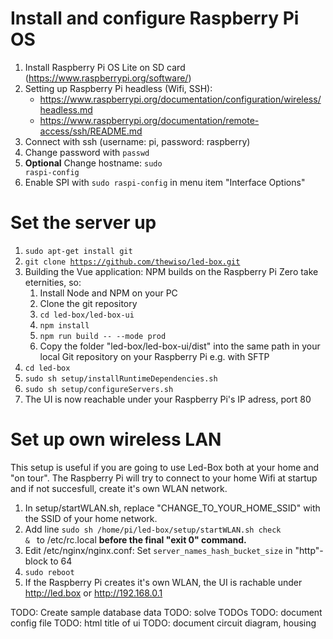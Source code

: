 # Install and configure Raspberry Pi OS
1. Install Raspberry Pi OS Lite on SD card (https://www.raspberrypi.org/software/)
2. Setting up Raspberry Pi headless (Wifi, SSH): 
   - https://www.raspberrypi.org/documentation/configuration/wireless/headless.md
   - https://www.raspberrypi.org/documentation/remote-access/ssh/README.md
3. Connect with ssh (username: pi, password: raspberry)
4. Change password with <code>passwd</code>
5. **Optional** Change hostname: <code>sudo raspi-config</code>
6. Enable SPI with <code>sudo raspi-config</code> in menu item "Interface Options"

# Set the server up
1.  <code>sudo apt-get install git</code>
2.  <code>git clone https://github.com/thewiso/led-box.git</code>
3.  Building the Vue application: NPM builds on the Raspberry Pi Zero take eternities, so:
    1. Install Node and NPM on your PC
    2. Clone the git repository 
    3. <code>cd led-box/led-box-ui</code>
    4. <code>npm install</code>
    5. <code>npm run build -- --mode prod</code>
    6.  Copy the folder "led-box/led-box-ui/dist" into the same path in your local Git repository on your Raspberry Pi e.g. with SFTP 
4.  <code>cd led-box</code>
5.  <code>sudo sh setup/installRuntimeDependencies.sh</code>
6.  <code>sudo sh setup/configureServers.sh</code>
7.  The UI is now reachable under your Raspberry Pi's IP adress, port 80

# Set up own wireless LAN
This setup is useful if you are going to use Led-Box both at your home and "on tour". The Raspberry Pi will try to connect to your home Wifi at startup and if not succesfull, create it's own WLAN network.

1. In setup/startWLAN.sh, replace "CHANGE_TO_YOUR_HOME_SSID" with the SSID of your home network.
2. Add line <code>sudo sh /home/pi/led-box/setup/startWLAN.sh check & </code> to /etc/rc.local **before the final "exit 0" command.** 
3. Edit /etc/nginx/nginx.conf: Set <code>server_names_hash_bucket_size</code> in "http"-block to 64
4. <code>sudo reboot</code>
5. If the Raspberry Pi creates it's own WLAN, the UI is rachable under http://led.box or http://192.168.0.1

TODO: Create sample database data
TODO: solve TODOs 
TODO: document config file
TODO: html title of ui
TODO: document circuit diagram, housing